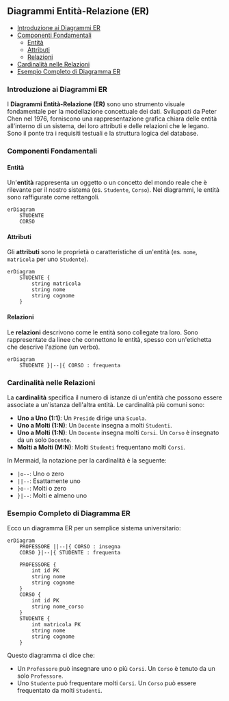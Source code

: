 ## Diagrammi Entità-Relazione (ER) <!-- omit in toc -->

- [Introduzione ai Diagrammi ER](#introduzione-ai-diagrammi-er)
- [Componenti Fondamentali](#componenti-fondamentali)
  - [Entità](#entità)
  - [Attributi](#attributi)
  - [Relazioni](#relazioni)
- [Cardinalità nelle Relazioni](#cardinalità-nelle-relazioni)
- [Esempio Completo di Diagramma ER](#esempio-completo-di-diagramma-er)

### Introduzione ai Diagrammi ER

I **Diagrammi Entità-Relazione (ER)** sono uno strumento visuale fondamentale per la modellazione concettuale dei dati. Sviluppati da Peter Chen nel 1976, forniscono una rappresentazione grafica chiara delle entità all'interno di un sistema, dei loro attributi e delle relazioni che le legano. Sono il ponte tra i requisiti testuali e la struttura logica del database.

### Componenti Fondamentali

#### Entità

Un'**entità** rappresenta un oggetto o un concetto del mondo reale che è rilevante per il nostro sistema (es. `Studente`, `Corso`). Nei diagrammi, le entità sono raffigurate come rettangoli.

```mermaid
erDiagram
    STUDENTE
    CORSO
```

#### Attributi

Gli **attributi** sono le proprietà o caratteristiche di un'entità (es. `nome`, `matricola` per uno `Studente`).

```mermaid
erDiagram
    STUDENTE {
        string matricola
        string nome
        string cognome
    }
```

#### Relazioni

Le **relazioni** descrivono come le entità sono collegate tra loro. Sono rappresentate da linee che connettono le entità, spesso con un'etichetta che descrive l'azione (un verbo).

```mermaid
erDiagram
    STUDENTE }|--|{ CORSO : frequenta
```

### Cardinalità nelle Relazioni

La **cardinalità** specifica il numero di istanze di un'entità che possono essere associate a un'istanza dell'altra entità. Le cardinalità più comuni sono:

- **Uno a Uno (1:1)**: Un `Preside` dirige una `Scuola`.
- **Uno a Molti (1:N)**: Un `Docente` insegna a molti `Studenti`.
- **Uno a Molti (1:N)**: Un `Docente` insegna molti `Corsi`. Un `Corso` è insegnato da un solo `Docente`.
- **Molti a Molti (M:N)**: Molti `Studenti` frequentano molti `Corsi`.

In Mermaid, la notazione per la cardinalità è la seguente:

- `|o--`: Uno o zero
- `||--`: Esattamente uno
- `}o--`: Molti o zero
- `}|--`: Molti e almeno uno

### Esempio Completo di Diagramma ER

Ecco un diagramma ER per un semplice sistema universitario:

```mermaid
erDiagram
    PROFESSORE ||--|{ CORSO : insegna
    CORSO }|--|{ STUDENTE : frequenta

    PROFESSORE {
        int id PK
        string nome
        string cognome
    }
    CORSO {
        int id PK
        string nome_corso
    }
    STUDENTE {
        int matricola PK
        string nome
        string cognome
    }
```

Questo diagramma ci dice che:

- Un `Professore` può insegnare uno o più `Corsi`. Un `Corso` è tenuto da un solo `Professore`.
- Uno `Studente` può frequentare molti `Corsi`. Un `Corso` può essere frequentato da molti `Studenti`.
